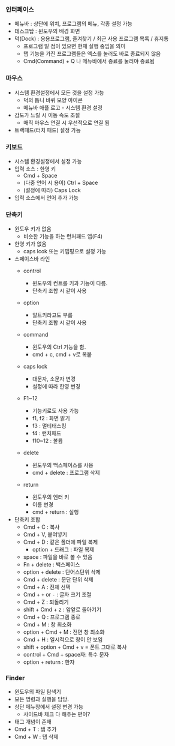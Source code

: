 ### 인터페이스

* 메뉴바 : 상단에 위치, 프로그램의 메뉴, 각종 설정 가능
* 데스크탑 : 윈도우의 배경 화면
* 덕(Dock) : 응용프로그램, 즐겨찾기 / 최근 사용 프로그램 목록 / 휴지통
    - 프로그램 밑 점이 있으면 현재 실행 중임을 의미
    - 탭 기능을 가진 프로그램들은 엑스를 눌러도 바로 종료되지 않음
    - Cmd(Command) + Q 나 메뉴바에서 종료를 눌러야 종료됨

### 마우스

* 시스템 환경설정에서 모든 것을 설정 가능
    - 덕의 톱니 바퀴 모양 아이콘
    - 메뉴바 애플 로고 - 시스템 환경 설정
* 감도가 느릴 시 이동 속도 조절
    - 매직 마우스 연결 시 우선적으로 연결 됨
* 트랙패드(터치 패드) 설정 가능

### 키보드

* 시스템 환경설정에서 설정 가능
* 입력 소스 : 한영 키
    - Cmd + Space
    - (다중 언어 시 용이) Ctrl + Space
    - (설정에 따라) Caps Lock
* 입력 소스에서 언어 추가 가능

### 단축키

* 윈도우 키가 없음
    - 비슷한 기능을 하는 런처패드 앱(F4)
* 한영 키가 없음
    - caps lcok 또는 키맵핑으로 설정 가능
* 스페이스바 라인
    - control
        - 윈도우의 컨트롤 키과 기능이 다름.
        - 단축키 조합 시 같이 사용
    - option
        - 알트키라고도 부름
        - 단축키 조합 시 같이 사용
    - command
        - 윈도우의 Ctrl 기능을 함.
        - cmd + c, cmd + v로 복붙
    - caps lock 
        - 대문자, 소문자 변경
        - 설정에 따라 한영 변경
    - F1~12
        - 기능키로도 사용 가능
        - f1, f2 : 화면 밝기
        - f3 : 멀티태스킹
        - f4 : 런처패드 
        - f10~12 : 볼륨
    - delete
        - 윈도우의 백스페이스를 사용
        - cmd + delete : 프로그램 삭제

    - return
        - 윈도우의 엔터 키
        - 이름 변경
        - cmd + return : 실행
* 단축키 조합
    - Cmd + C : 복사
    - Cmd + V, 붙여넣기
    - Cmd + D : 같은 폴더에 파일 복제
        - option + 드래그 : 파일 복제
    - space : 파일을 바로 볼 수 있음
    - Fn + delete : 백스페이스
    - option + delete : 단어스단위 삭제
    - Cmd + delete : 문단 단위 삭제
    - Cmd + A : 전체 선택
    - Cmd + `+` or `-` : 글자 크기 조절
    - Cmd + Z : 되돌리기
    - shift + Cmd + z : 앞앞로 돌아기기 
    - Cmd + Q : 프로그램 종료
    - Cmd + M : 창 최소화
    - option + Cmd + M : 전면 창 최소화
    - Cmd + H : 일시적으로 창이 안 보임
    - shift + option + Cmd + v = 폰트 그대로 복사
    - control + Cmd + space자: 특수 문자
    - option + return : 한자

### Finder

* 윈도우의 파일 탐색기
* 모든 명령과 실행을 담당.
* 상단 메뉴창에서 설정 변경 가능
    - 사이드바 체크 다 해주는 편이?
* 태그 개념이 존재
* Cmd + T : 탭 추가
* Cmd + W : 탭 삭제
